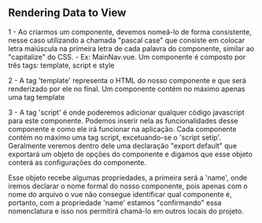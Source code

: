 ## Rendering Data to View

1 - Ao criarmos um componente, devemos nomeá-lo de forma consistente, nesse caso
utilizando a chamada "pascal case" que consiste em colocar letra maiúscula na
primeira letra de cada palavra do componente, similar ao "capitalize" do CSS. - Ex: MainNav.vue. Um componente é composto por três tags: template, script e style

2 - A tag 'template' representa o HTML do nosso componente e que será renderizado por ele no final. Um componente contém no máximo apenas uma tag template

3 - A tag 'script' é onde poderemos adicionar qualquer código javascript para este componente. Podemos inserir nela as funcionalidades desse componente e como ele irá funcionar na aplicação. Cada componente contém no máximo uma tag script, excetuando-se o 'script setip'. Geralmente veremos dentro dele uma declaração "export default" que exportará um objeto de opções do componente e digamos que esse objeto conterá as configurações do componente.

Esse objeto recebe algumas propriedades, a primeira será a 'name', onde iremos declarar
o nome formal do nosso componente, pois apenas com o nome do arquivo o vue não consegue identificar qual componente é, portanto, com a propriedade 'name' estamos "confirmando" essa nomenclatura e isso nos permitirá chamá-lo em outros locais do projeto.
